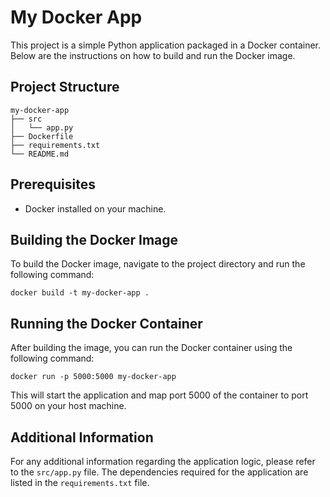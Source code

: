 # My Docker App

This project is a simple Python application packaged in a Docker container. Below are the instructions on how to build and run the Docker image.

## Project Structure

```
my-docker-app
├── src
│   └── app.py
├── Dockerfile
├── requirements.txt
└── README.md
```

## Prerequisites

- Docker installed on your machine.

## Building the Docker Image

To build the Docker image, navigate to the project directory and run the following command:

```
docker build -t my-docker-app .
```

## Running the Docker Container

After building the image, you can run the Docker container using the following command:

```
docker run -p 5000:5000 my-docker-app
```

This will start the application and map port 5000 of the container to port 5000 on your host machine.

## Additional Information

For any additional information regarding the application logic, please refer to the `src/app.py` file. The dependencies required for the application are listed in the `requirements.txt` file.